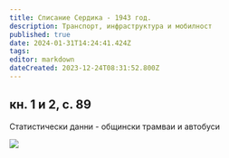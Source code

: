 ```yaml
---
title: Списание Сердика - 1943 год.
description: Транспорт, инфраструктура и мобилност
published: true
date: 2024-01-31T14:24:41.424Z
tags: 
editor: markdown
dateCreated: 2023-12-24T08:31:52.800Z
---
```


## кн. 1 и 2, с. 89
Статистически данни - общински трамваи и автобуси

<img src="http://46.10.181.183:1518/trinmo/literature/spisanie-serdika/1943-1-2.jpg">
